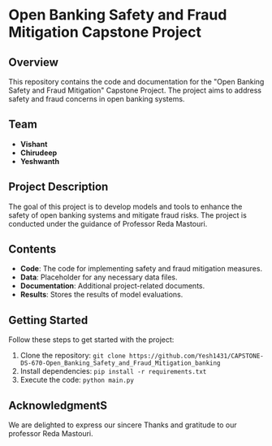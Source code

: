 # Open Banking Safety and Fraud Mitigation Capstone Project

## Overview
This repository contains the code and documentation for the "Open Banking Safety and Fraud Mitigation" Capstone Project. The project aims to address safety and fraud concerns in open banking systems.

## Team
- **Vishant**
- **Chirudeep**
- **Yeshwanth**

## Project Description
The goal of this project is to develop models and tools to enhance the safety of open banking systems and mitigate fraud risks. The project is conducted under the guidance of Professor Reda Mastouri.

## Contents
- **Code**: The code for implementing safety and fraud mitigation measures.
- **Data**: Placeholder for any necessary data files.
- **Documentation**: Additional project-related documents.
- **Results**: Stores the results of model evaluations.

## Getting Started
Follow these steps to get started with the project:
1. Clone the repository: `git clone https://github.com/Yesh1431/CAPSTONE-DS-670-Open_Banking_Safety_and_Fraud_Mitigation_banking`
2. Install dependencies: `pip install -r requirements.txt`
3. Execute the code: `python main.py`

## AcknowledgmentS
We are delighted to express our sincere  Thanks and gratitude to our professor  Reda Mastouri.
